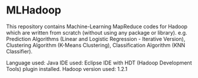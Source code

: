 # MLHadoop
This repository contains Machine-Learning MapReduce codes for Hadoop which are written from scratch (without using any package or library).
e.g. Prediction Algorithms (Linear and Logistic Regression - Iterative Version), Clustering Algorithm (K-Means Clustering), Classification Algorithm (KNN Classifier).

Language used: Java
IDE used: Eclipse IDE with HDT (Hadoop Development Tools) plugin installed.
Hadoop version used: 1.2.1